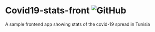 # Covid19-stats-front ![GitHub](https://img.shields.io/github/license/beecoop/covid19-stats-front.svg?tie5dem)

A sample frontend app showing stats of the covid-19 spread in Tunisia

